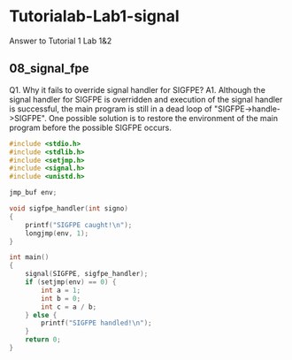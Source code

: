 # Tutorialab-Lab1-signal
Answer to Tutorial 1 Lab 1&2
## 08_signal_fpe
Q1. Why it fails to override signal handler for SIGFPE?
A1. Although the signal handler for SIGFPE is overridden and execution of the signal handler is successful, the main program is still in a dead loop of "SIGFPE->handle->SIGFPE". One possible solution is to restore the environment of the main program before the possible SIGFPE occurs.
```c
#include <stdio.h>
#include <stdlib.h>
#include <setjmp.h>
#include <signal.h>
#include <unistd.h>

jmp_buf env;

void sigfpe_handler(int signo)
{
    printf("SIGFPE caught!\n");
    longjmp(env, 1);
}

int main()
{
    signal(SIGFPE, sigfpe_handler);
    if (setjmp(env) == 0) {
        int a = 1;
        int b = 0;
        int c = a / b;
    } else {
        printf("SIGFPE handled!\n");
    }
    return 0;
}
```
